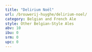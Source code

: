 ```yaml
---
title: "Delirium Noël"
url: /brouwerij-huyghe/delirium-noel/
category: Belgian and French Ale
style: Other Belgian-Style Ales
abv: 10
ibu: 0
srm: 0
upc: 0
---
```


